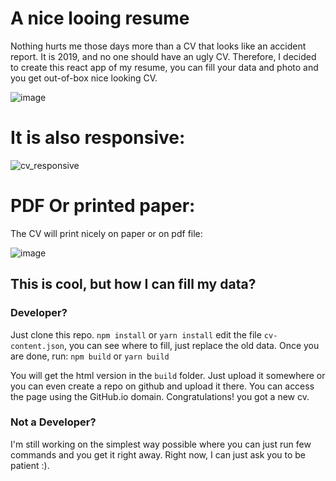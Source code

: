 # A nice looing resume
Nothing hurts me those days more than a CV that looks like an accident report. It is 2019, and no one should have an ugly CV. Therefore, I decided to create this react app of my resume, you can fill your data and photo and you get out-of-box nice looking CV.


![image](https://user-images.githubusercontent.com/1418564/54881800-48b90e80-4e6d-11e9-8c39-badace64db69.png)

# It is also responsive:

![cv_responsive](https://user-images.githubusercontent.com/1418564/54881889-2ffd2880-4e6e-11e9-8a1b-db72e60afcaf.gif)

# PDF Or printed paper:
The CV will print nicely on paper or on pdf file:

![image](https://user-images.githubusercontent.com/1418564/54882011-4657b400-4e6f-11e9-8991-f75c91941767.png)

## This is cool, but how I can fill my data?
### Developer?
Just clone this repo.
`npm install`
or
`yarn install`
edit the file `cv-content.json`, you can see where to fill, just replace the old data.
Once you are done, run:
`npm build`
or
`yarn build`

You will get the html version in the `build` folder.
Just upload it somewhere or you can even create a repo on github and upload it there. You can access the page using the GitHub.io domain.
Congratulations! you got a new cv.

### Not a Developer?
I'm still working on the simplest way possible where you can just run few commands and you get it right away. Right now, I can just ask you to be patient :).
